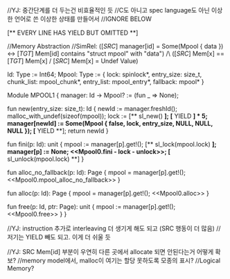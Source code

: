 //YJ: 중간단계를 더 두는건 비효율적인 듯
//C도 아니고 spec language도 아닌 이상한 언어로 쓴 이상한 상태를 만들어서
//IGNORE BELOW



[** EVERY LINE HAS YIELD BUT OMITTED **]

//Memory Abstraction
//SimRel: ([*SRC*] manager[id] = Some(Mpool { data }) <->
           [*TGT*] Mem[id] contains "struct mpool" with "data")
       /\ ([*SRC*] Mem[x] == [*TGT*] Mem[x] \/ [*SRC*] Mem[x] = Undef Value)

Id: Type := Int64;
Mpool: Type := { 
  lock: spinlock*, entry_size: size_t, chunk_list: mpool_chunk*, 
  entry_list: mpool_entry*, fallback: mpool*
}

Module MPOOL1 {
  manager: Id -> Mpool? := (fun _ => None);

  fun new(entry_size: size_t): Id {
    newId := manager.freshId();
    malloc_with_undef(sizeof(mpool));
    lock := [** sl_new() **];
    [** YIELD **] * 5;
    manager[newId] := Some(Mpool { false, lock, entry_size, NULL, NULL, NULL });
    [** YIELD **];
    return newId
  }
 
 fun fini(p: Id): unit {
    mpool := manager[p].get!();
    [** sl_lock(mpool.lock) **];
    manager[p] := None;
    <<Mpool0.fini - lock - unlock>>;
    [** sl_unlock(mpool.lock) **]
  }
  
  fun alloc_no_fallback(p: Id): Page {
    mpool = manager[p].get!();
    <<Mpool0.mpool_alloc_no_fallback>>
  }
  
  fun alloc(p: Id): Page {
    mpool = manager[p].get!();
    <<Mpool0.alloc>>
  }

  fun free(p: Id, ptr: Page): unit {
    mpool := manager[p].get!();
    <<Mpool0.free>>
  }
}

//YJ: instruction 추가로 interleaving 더 생기게 해도 되고 (SRC 행동이 더 많음) 
//저기는 YIELD 빼도 되고. 이게 더 쉬울 듯

//YJ: SRC Mem[id] 부분이 우연히 다른 곳에서 allocate 되면 안된다는거 어떻게 확보?
//memory model에서, malloc이 여기는 할당 못하도록 모종의 표시?
//Logical Memory?
